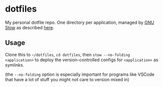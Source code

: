 # dotfiles

My personal dotfile repo. One directory per application, managed by [GNU Stow](https://www.gnu.org/software/stow/) as described [here](http://brandon.invergo.net/news/2012-05-26-using-gnu-stow-to-manage-your-dotfiles.html).

## Usage

Clone this to `~/dotfiles`, `cd dotfiles`, then `stow --no-folding <application>` to deploy the version-controlled configs for `<application>` as symlinks.

(the `--no-folding` option is especially important for programs like VSCode that have a lot of stuff you might not care to version mixed in)

